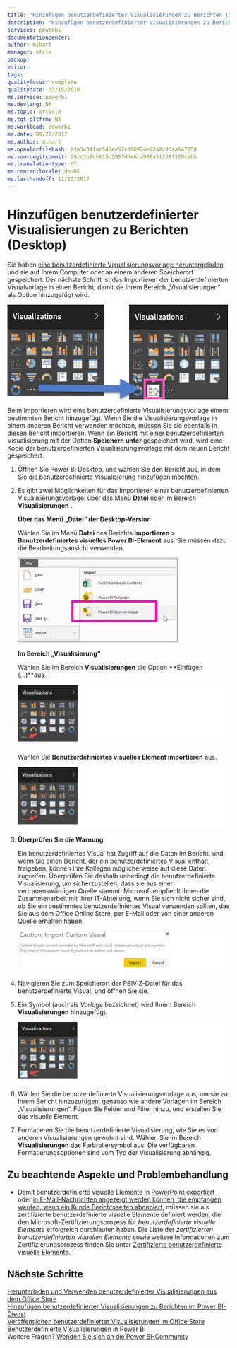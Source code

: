 ```yaml
---
title: "Hinzufügen benutzerdefinierter Visualisierungen zu Berichten (Desktop)"
description: "Hinzufügen benutzerdefinierter Visualisierungen zu Berichten in der Desktop-Version"
services: powerbi
documentationcenter: 
author: mihart
manager: kfile
backup: 
editor: 
tags: 
qualityfocus: complete
qualitydate: 03/15/2016
ms.service: powerbi
ms.devlang: NA
ms.topic: article
ms.tgt_pltfrm: NA
ms.workload: powerbi
ms.date: 09/27/2017
ms.author: mihart
ms.openlocfilehash: b3a3e34fac546ee57cd66924e72a2c93aa647850
ms.sourcegitcommit: 99cc3b9cb615c2957dde6ca908a51238f129cebb
ms.translationtype: HT
ms.contentlocale: de-DE
ms.lasthandoff: 11/13/2017
---
```

# <a name="add-a-custom-visual-to-a-report-desktop"></a>Hinzufügen benutzerdefinierter Visualisierungen zu Berichten (Desktop)
Sie haben [eine benutzerdefinierte Visualisierungsvorlage heruntergeladen](service-custom-visuals-office-store.md) und sie auf Ihrem Computer oder an einem anderen Speicherort gespeichert.  Der nächste Schritt ist das Importieren der benutzerdefinierten Visualvorlage in einen Bericht, damit sie Ihrem Bereich „Visualisierungen“ als Option hinzugefügt wird.

![](media/power-bi-custom-visuals-use/pbi-custom-viz-icon.png)

Beim Importieren wird eine benutzerdefinierte Visualisierungsvorlage einem bestimmten Bericht hinzugefügt. Wenn Sie die Visualisierungsvorlage in einem anderen Bericht verwenden möchten, müssen Sie sie ebenfalls in diesen Bericht importieren. Wenn ein Bericht mit einer benutzerdefinierten Visualisierung mit der Option **Speichern unter** gespeichert wird, wird eine Kopie der benutzerdefinierten Visualisierungsvorlage mit dem neuen Bericht gespeichert.

1. Öffnen Sie Power BI Desktop, und wählen Sie den Bericht aus, in dem Sie die benutzerdefinierte Visualisierung hinzufügen möchten.   
2. Es gibt zwei Möglichkeiten für das Importieren einer benutzerdefinierten Visualisierungsvorlage: über das Menü **Datei** oder im Bereich **Visualisierungen** .
   
    **Über das Menü „Datei“ der Desktop-Version**
   
    Wählen Sie im Menü **Datei** des Berichts **Importieren** &gt; **Benutzerdefiniertes visuelles Power BI-Element** aus. Sie müssen dazu die Bearbeitungsansicht verwenden.    
   
      ![](media/power-bi-custom-visuals-use/power-bi-import.png)
   
    **Im Bereich „Visualisierung“**
   
    Wählen Sie im Bereich **Visualisierungen** die Option **Einfügen (…)**aus.    
   
      ![](media/power-bi-custom-visuals-use/insertpane.png)
   
    Wählen Sie **Benutzerdefiniertes visuelles Element importieren** aus.  
   
      ![](media/power-bi-custom-visuals-use/insertpane.png)
3. **Überprüfen Sie die Warnung**.
   
    Ein benutzerdefiniertes Visual hat Zugriff auf die Daten im Bericht, und wenn Sie einen Bericht, der ein benutzerdefiniertes Visual enthält, freigeben, können Ihre Kollegen möglicherweise auf diese Daten zugreifen. Überprüfen Sie deshalb unbedingt die benutzerdefinierte Visualisierung, um sicherzustellen, dass sie aus einer vertrauenswürdigen Quelle stammt. Microsoft empfiehlt Ihnen die Zusammenarbeit mit Ihrer IT-Abteilung, wenn Sie sich nicht sicher sind, ob Sie ein bestimmtes benutzerdefiniertes Visual verwenden sollten, das Sie aus dem Office Online Store, per E-Mail oder von einer anderen Quelle erhalten haben.
   
    ![](media/power-bi-custom-visuals-use/caution.png)
4. Navigieren Sie zum Speicherort der PBIVIZ-Datei für das benutzerdefinierte Visual, und öffnen Sie sie.
5. Ein Symbol (auch als *Vorlage* bezeichnet) wird Ihrem Bereich **Visualisierungen** hinzugefügt.
   
    ![](media/power-bi-custom-visuals-use/visualuse.png)
6. Wählen Sie die benutzerdefinierte Visualisierungsvorlage aus, um sie zu Ihrem Bericht hinzuzufügen, genauso wie andere Vorlagen im Bereich „Visualisierungen“. Fügen Sie Felder und Filter hinzu, und erstellen Sie das visuelle Element.
7. Formatieren Sie die benutzerdefinierte Visualisierung, wie Sie es von anderen Visualisierungen gewohnt sind.  Wählen Sie im Bereich **Visualisierungen** das Farbrollersymbol aus. Die verfügbaren Formatierungsoptionen sind vom Typ der Visualisierung abhängig.

## <a name="considerations-and-troubleshooting"></a>Zu beachtende Aspekte und Problembehandlung
* Damit benutzerdefinierte visuelle Elemente in [PowerPoint exportiert](service-publish-to-powerpoint.md) oder [in E-Mail-Nachrichten angezeigt werden können, die empfangen werden, wenn ein Kunde Berichtsseiten abonniert](service-report-subscribe.md), müssen sie als zertifizierte benutzerdefinierte visuelle Elemente definiert werden, die den Microsoft-Zertifizierungsprozess für *benutzerdefinierte visuelle Elemente* erfolgreich durchlaufen haben.  Die Liste der *zertifizierten benutzerdefinierten visuellen Elemente* sowie weitere Informationen zum Zertifizierungsprozess finden Sie unter [Zertifizierte benutzerdefinierte visuelle Elemente](power-bi-custom-visuals-certified.md).

## <a name="next-steps"></a>Nächste Schritte
[Herunterladen und Verwenden benutzerdefinierter Visualisierungen aus dem Office Store](service-custom-visuals-office-store.md)  
[Hinzufügen benutzerdefinierter Visualisierungen zu Berichten im Power BI-Dienst](power-bi-report-add-custom-visual.md)  
[Veröffentlichen benutzerdefinierter Visualisierungen im Office Store](developer/office-store.md)  
[Benutzerdefinierte Visualisierungen in Power BI](power-bi-custom-visuals.md)  
Weitere Fragen? [Wenden Sie sich an die Power BI-Community](http://community.powerbi.com/)

